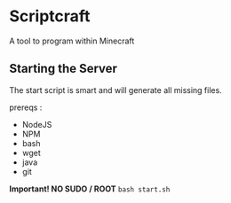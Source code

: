 # Scriptcraft

A tool to program within Minecraft

## Starting the Server

The start script is smart and will generate all missing files.

prereqs :

- NodeJS
- NPM
- bash
- wget
- java
- git

**Important! NO SUDO / ROOT**
`bash start.sh`
